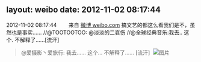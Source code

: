 layout: weibo
date: 2012-11-02 08:17:44
---
<meta name="referrer" content="no-referrer" />

2012-11-02 08:17:44  &nbsp;&nbsp;&nbsp;&nbsp;&nbsp;&nbsp; 来自 <a href="http://weibo.com/" rel="nofollow">微博 weibo.com</a>
搞文艺的都这么看我们是不，虽然也是事实…… //@TOOTOOTOO: @淡淡的二哀伤 //@全球经典音乐:我去.. 这个. 不解释了......[流汗]
>  @爱摄影丶爱旅行: 我去...... 这个... 不解释了...... [流汗] ​​​
>  ![图片](https://ww3.sinaimg.cn/large/67574fcbjw1dyessoyy9ij.jpg)

